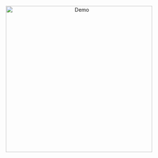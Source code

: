 <p align="center">
  <img src="https://thumbs.gfycat.com/UnlawfulAntiqueAxolotl-size_restricted.gif" alt="Demo" width="400" />
</p>

